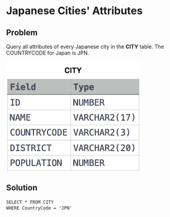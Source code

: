 # Japanese Cities' Attributes

## Problem

Query all attributes of every Japanese city in the **CITY** table. The COUNTRYCODE for Japan is JPN.

![CITY](https://github.com/MaheshMitikiri/github.io/blob/master/SQL/Hackerrank/Images/1.jpg)

## Solution

```MS SQL
SELECT * FROM CITY 
WHERE CountryCode = 'JPN' 
```
